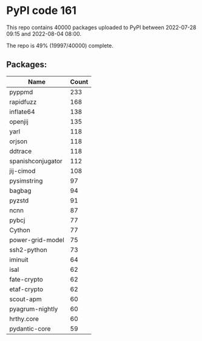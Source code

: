 # PyPI code 161

This repo contains 40000 packages uploaded to PyPI between 
2022-07-28 09:15 and 2022-08-04 08:00.

The repo is 49% (19997/40000) complete.

## Packages:

| Name  | Count |
| ----- | ----- |
| pyppmd | 233 |
| rapidfuzz | 168 |
| inflate64 | 138 |
| openjij | 135 |
| yarl | 118 |
| orjson | 118 |
| ddtrace | 118 |
| spanishconjugator | 112 |
| jij-cimod | 108 |
| pysimstring | 97 |
| bagbag | 94 |
| pyzstd | 91 |
| ncnn | 87 |
| pybcj | 77 |
| Cython | 77 |
| power-grid-model | 75 |
| ssh2-python | 73 |
| iminuit | 64 |
| isal | 62 |
| fate-crypto | 62 |
| etaf-crypto | 62 |
| scout-apm | 60 |
| pyagrum-nightly | 60 |
| hrthy.core | 60 |
| pydantic-core | 59 |


